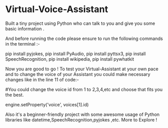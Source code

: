 # Virtual-Voice-Assistant
Built a tiny project using Python who can talk to you and give you some basic information . 

And before running the code please ensure to run the following commands in the terminal :-

pip install pyjokes,
pip install PyAudio,
pip install pyttsx3,
pip install SpeechRecognition,
pip install wikipedia,
pip install pywhatkit

Now you are good to go ! To test your Virtual-Assistant at your own pace and to change the voice of your Assistant you could make necessary changes like in the line 11 of code:-


#You could change the voice id from 1 to 2,3,4,etc and choose that fits you the best.



engine.setProperty('voice', voices[1].id)

Also it's a beginner-friendly project with some awesome usage of Python libraries like datetime,SpeechRecognition,pyjokes ,etc. More to Explore !


